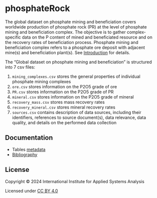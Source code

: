 # phosphateRock

The global dataset on phosphate mining and beneficiation covers worldwide production of phosphate rock (PR) at the level of phosphate mining and beneficiation complex. The objective is to gather complex-specific data on the P content of mined and beneficiated resource and on the recovery rates of beneficiation process. Phosphate mining and beneficiation complex refers to a phosphate ore deposit with adjacent mine(s) and beneficiation plant(s). See [Introduction](Introduction.pdf) for details.

The “Global dataset on phosphate mining and beneficiation” is structured into 7 csv files:
1. `mining_complexes.csv` stores the general properties of individual phosphate mining complexes
2. `ore.csv` stores information on the P2O5 grade of ore
3. `PR.csv` stores information on the P2O5 grade of PR
4. `mineral.csv` stores information on the P2O5 grade of mineral
5. `recovery_mass.csv` stores mass recovery rates 
6. `recovery_mineral.csv` stores mineral recovery rates
7. `sources.csv` contains description of data sources, including their identifiers, references to source document(s), data relevance, data quality, and details on the performed data collection

## Documentation

* Tables [metadata](metadata.pdf)
* [Bibliography](References.pdf)

## License

Copyright © 2024 International Institute for Applied Systems Analysis

Licensed under [CC BY 4.0](https://creativecommons.org/licenses/by/4.0)